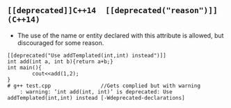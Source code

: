 ## `[[deprecated]]C++14  [[deprecated("reason")]](C++14)`
  - The use of the name or entity declared with this attribute is allowed, but discouraged for some reason.
```
[[deprecated("Use addTemplated(int,int) instead")]]
int add(int a, int b){return a+b;}
int main(){
        cout<<add(1,2);
}
# g++ test.cpp                //Gets complied but with warning
    : warning: ‘int add(int, int)’ is deprecated: Use addTemplated(int,int) instead [-Wdeprecated-declarations]
```
